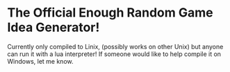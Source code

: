 # The Official Enough Random Game Idea Generator!

Currently only compiled to Linix, (possibly works on other Unix) but anyone can run it with a lua interpreter!
If someone would like to help compile it on Windows, let me know.
